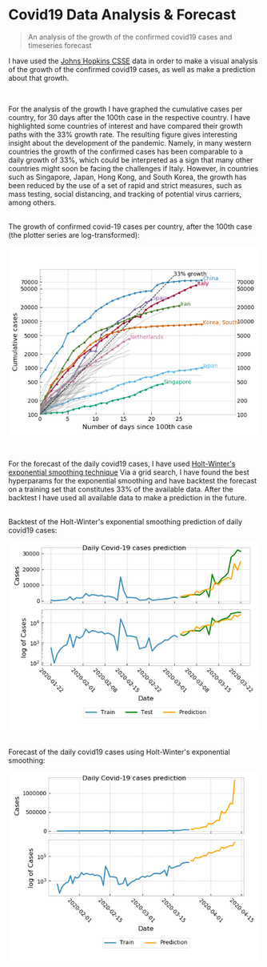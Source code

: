 # Covid19 Data Analysis & Forecast
> An analysis of the growth of the confirmed covid19 cases and timeseries forecast

I have used the [Johns Hopkins CSSE](https://github.com/CSSEGISandData/COVID-19/blob/master/csse_covid_19_data/csse_covid_19_time_series/time_series_19-covid-Confirmed.csv)
data in order to make a visual analysis of the growth of the confirmed covid19 cases,
as well as make a prediction about that growth.

<br>

For the analysis of the growth I have graphed the cumulative cases per country, for 30 days after the 100th case in the
respective country. I have highlighted some countries of interest and have compared their growth paths with the 33% growth
rate. The resulting figure gives interesting insight about the development of the pandemic. Namely, in many western 
countries the growth of the confirmed cases has been comparable to a daily growth of 33%, which could be interpreted as
a sign that many other countries might soon be facing the challenges if Italy. However, in countries such as Singapore,
Japan, Hong Kong, and South Korea, the growth has been reduced by the use of a set of rapid and strict measures, such as
mass testing, social distancing, and tracking of potential virus carriers, among others.

<br>
The growth of confirmed covid-19 cases per country, after the 100th case (the plotter series are log-transformed):

![Covid19_growth_analysis](https://github.com/dargiroff/timeseries_analysis/blob/master/corona_virus_forecast/covid19_analysis.png)

<br>

For the forecast of the daily covid19 cases, I have used [Holt-Winter's exponential smoothing technique](https://otexts.com/fpp2/holt-winters.html)
Via a grid search, I have found the best hyperparams for the exponential smoothing and have backtest the forecast on
a training set that constitutes 33% of the available data.
After the backtest I have used all available data to make a prediction in the future.

<br>
Backtest of the Holt-Winter's exponential smoothing prediction of daily covid19 cases:

![Covid19_forecast_backtest](https://github.com/dargiroff/timeseries_analysis/blob/master/corona_virus_forecast/covid19_forecast_backtest.png)

<br>
Forecast of the daily covid19 cases using Holt-Winter's exponential smoothing:

![Covid19_forecast_backtest](https://github.com/dargiroff/timeseries_analysis/blob/master/corona_virus_forecast/covid19_forecast.png)



